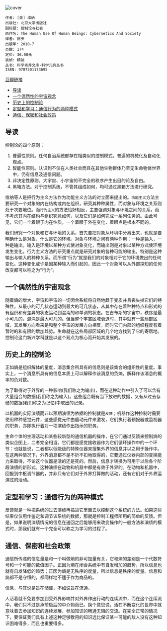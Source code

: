 ![cover](https://img1.doubanio.com/view/subject/l/public/s6202478.jpg)

    作者: [美] 维纳
    出版社: 北京大学出版社
    副标题: 控制论与社会
    原作名: The Human Use Of Human Beings: Cybernetics And Society
    译者: 陈步
    出版年: 2010-7
    页数: 174
    定价: 36.00元
    装帧: 精装
    丛书: 科学素养文库·科学元典丛书
    ISBN: 9787301173695

[豆瓣链接](https://book.douban.com/subject/4928961/)

- [导读](#%e5%af%bc%e8%af%bb)
- [一个偶然性的宇宙观念](#%e4%b8%80%e4%b8%aa%e5%81%b6%e7%84%b6%e6%80%a7%e7%9a%84%e5%ae%87%e5%ae%99%e8%a7%82%e5%bf%b5)
- [历史上的控制论](#%e5%8e%86%e5%8f%b2%e4%b8%8a%e7%9a%84%e6%8e%a7%e5%88%b6%e8%ae%ba)
- [定型和学习：通信行为的两种模式](#%e5%ae%9a%e5%9e%8b%e5%92%8c%e5%ad%a6%e4%b9%a0%e9%80%9a%e4%bf%a1%e8%a1%8c%e4%b8%ba%e7%9a%84%e4%b8%a4%e7%a7%8d%e6%a8%a1%e5%bc%8f)
- [通信、保密和社会政策](#%e9%80%9a%e4%bf%a1%e4%bf%9d%e5%af%86%e5%92%8c%e7%a4%be%e4%bc%9a%e6%94%bf%e7%ad%96)

## 导读
控制论的四个原则：
1. 普遍性原则。任何自治系统都存在相类似的控制模式，普遍的机械化及自动化观点。
2. 智能性原则。认识到不仅在人类社会而且在其他生物群体乃至无生命物体世界中，仍有信息及通信问题。
3. 非决定性原则。大宇宙、小宇宙的不完全的秩序产生出目的论及自由。
4. 黑箱方法。对于控制系统，不管其组成如何，均可通过黑箱方法进行研究。

维纳等人是把行为主义方法作为功能主义方法的对立面来提出的。`功能主义`方法主要研究一个对象的内在结构或内在组织，研究其种种属性，而对象与环境之关系则处于次要地位。而`行为主义`的方法恰好相反，主要强调对象与环境之间的关系，而不考虑其内在结构与组织究竟如何，以及它们是如何完成一系列任务的。由此可见，它们一个着眼于内在性质，一个着眼于外在变化，着眼点是根本不同的。

我们研究一个对象和它与环境的关系，首先要把对象从环境中分离出来，也就是要明确什么是对象，什么是它的环境。对象与环境之间有两种作用：一种是输入，一种是输出。输入是环境以某种方式使对象变化，而输出则是对象以某种方式使环境发生变化。行为主义方法的研究重点就是研究对象的各种可能的输出，特别是这种输出与输入的种种关系。而所谓“行为”就是我们的对象相对于它的环境做出的任何变化。这种变化或许是因某种输入而引起的，因此一个对象可以从外部探知的任何改变都可以称之为“行为”。

## 一个偶然性的宇宙观念
随着熵的增大，宇宙和宇宙的一切闭合系统将自然地趋于变质并且丧失掉它们的特殊性，从最小的可几状态运动到最大的可几状态，从其中存在着种种特点和形式的有组织和有差异的状态运动到混沌的和单调的状态。在吉布斯的宇宙中，秩序是最小可几的，混沌是最大可几的。但当整个宇宙区域衰退时，其中就有一些局部区域，其发展方向看来是和整个宇宙的发展方向相反，同时它们内部的组织程度有着暂时的和有限的增加趋势。生命就在这些局部区域的几个地方找到了它的寄居地。控制论这门新兴学科就是以这个观点为核心而开始其发展的。

## 历史上的控制论
正如熵是组织解体的量度，消息集合所具有的信息则是该集合的组织性的量度。事实上，一个消息所具有的信息本质上可以解释作该消息的负熵，解释作该消息的概率的负对数。

为了取得对于外界的一种影响(我们称之为输出)，而在这种动作中引入了可以含有大量组合的数据(我们称之为输入)。这些组合既有当下放进的数据，又有从过去存储的数据(我们称之为记忆)中取出的记录。

以机器的实际演绩而非以预期演绩为依据的控制就是`反馈`；机器作这种控制时需要使用种种感觉元件，这些感觉元件由启动元件来激发，它们执行着预报器或监视器的职务，亦即执行着对一项演绩作出指示的职务。

生命个体的生理活动和某些较新型的通信机器的操作，在它们通过反馈来控制熵的类似企图上，二者完全相当。它们都是感觉接收器作为它们循环操作中的一个环节：也就是说，二者都以低能级的特殊仪器来搜集外界的信息并以之用于操作中。在这两种情况下，外界消息都不是不折不扣地取得的，它要通过仪器内部的变换能力来取得，不论这个仪器是活的还是死的。然后，信息才转换为可用于以后各个阶段演绩的新形式。这种演绩在动物和机器中都是有效于外界的。在动物和机器中，回报到中枢调节器的，并非只有它们对于外界打算做的活动，还有它们对于外界运演过的活动。

## 定型和学习：通信行为的两种模式
反馈就是一种把系统的过去演绩再插进它里面去以控制这个系统的方法。如果这些结果仅仅用作鉴定和调节该系统的数据，那就是控制工程师所用的简单的反馈。但是，如果说明演绩情况的信息在送回之后能够用来改变操作的一般方法和演绩的模式时，那我们就有一个完全可以称之为学习的过程了。

## 通信、保密和社会政策
通信所传递的信息量是和一个叫做熵的非可加量有关，它和熵的差别是一个代数符号和一个可能的数值因子。正因为熵在闭合系统中有自发增加的趋势，所以信息也就有自发降低的趋势；正因为熵是无秩序的度量，所以信息是秩序的度量。信息和熵都不是守恒的，都同样地不适于作为商品的。

信息，与其说是旨在储藏，不如说旨在流通。

人活着就不免要参加到受外界影响并对外界作出行动的连续流中，而在这个连续流中，我们只不过是承前启后的中介物而已。换个意思说，活在不断变化的世界中就意味着去参加知识的连续发展，参加知识的畅通无阻的交流。在完全正常的情况下，要保证我们具有上述这种足够敷用的知识远比保证某一可能的敌人没有这种知识困难得多，而且也重要得多。